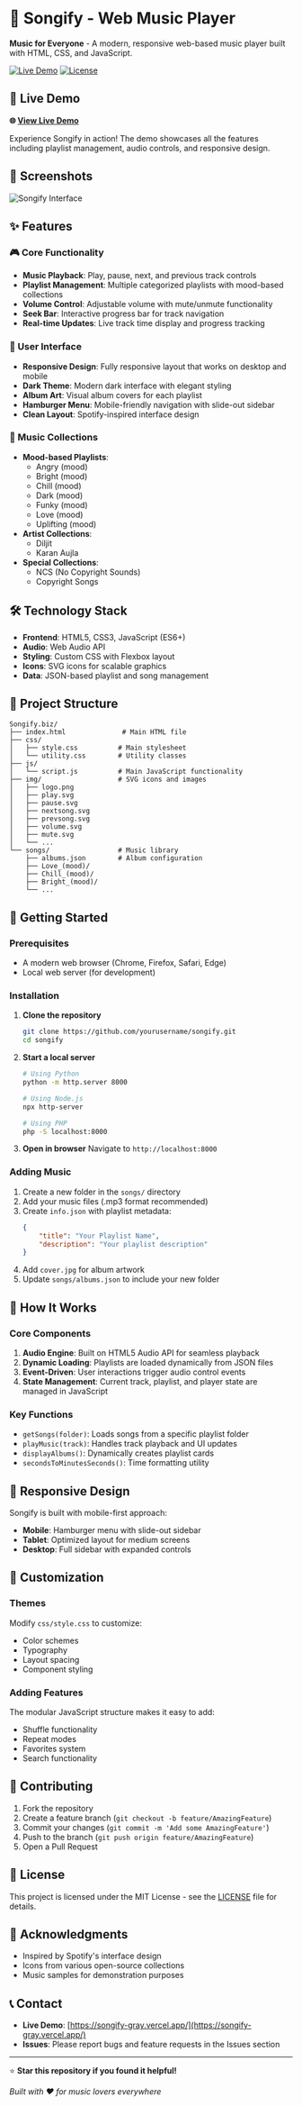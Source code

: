 # 🎵 Songify - Web Music Player

**Music for Everyone** - A modern, responsive web-based music player built with HTML, CSS, and JavaScript.

[![Live Demo](https://img.shields.io/badge/Live%20Demo-Available-brightgreen)](https://songify-gray.vercel.app/)
[![License](https://img.shields.io/badge/License-MIT-blue.svg)](LICENSE)

## 🚀 Live Demo

**🌐 [View Live Demo](https://songify-gray.vercel.app/)**

Experience Songify in action! The demo showcases all the features including playlist management, audio controls, and responsive design.

## 📸 Screenshots

![Songify Interface](img/cover.jpg)


## ✨ Features

### 🎮 Core Functionality
- **Music Playback**: Play, pause, next, and previous track controls
- **Playlist Management**: Multiple categorized playlists with mood-based collections
- **Volume Control**: Adjustable volume with mute/unmute functionality
- **Seek Bar**: Interactive progress bar for track navigation
- **Real-time Updates**: Live track time display and progress tracking

### 🎨 User Interface
- **Responsive Design**: Fully responsive layout that works on desktop and mobile
- **Dark Theme**: Modern dark interface with elegant styling
- **Album Art**: Visual album covers for each playlist
- **Hamburger Menu**: Mobile-friendly navigation with slide-out sidebar
- **Clean Layout**: Spotify-inspired interface design

### 🎵 Music Collections
- **Mood-based Playlists**:
  - Angry (mood)
  - Bright (mood)
  - Chill (mood)
  - Dark (mood)
  - Funky (mood)
  - Love (mood)
  - Uplifting (mood)
- **Artist Collections**:
  - Diljit
  - Karan Aujla
- **Special Collections**:
  - NCS (No Copyright Sounds)
  - Copyright Songs

## 🛠️ Technology Stack

- **Frontend**: HTML5, CSS3, JavaScript (ES6+)
- **Audio**: Web Audio API
- **Styling**: Custom CSS with Flexbox layout
- **Icons**: SVG icons for scalable graphics
- **Data**: JSON-based playlist and song management

## 📁 Project Structure

```
Songify.biz/
├── index.html              # Main HTML file
├── css/
│   ├── style.css          # Main stylesheet
│   └── utility.css        # Utility classes
├── js/
│   └── script.js          # Main JavaScript functionality
├── img/                   # SVG icons and images
│   ├── logo.png
│   ├── play.svg
│   ├── pause.svg
│   ├── nextsong.svg
│   ├── prevsong.svg
│   ├── volume.svg
│   ├── mute.svg
│   └── ...
└── songs/                 # Music library
    ├── albums.json        # Album configuration
    ├── Love_(mood)/
    ├── Chill_(mood)/
    ├── Bright_(mood)/
    └── ...
```

## 🚀 Getting Started

### Prerequisites
- A modern web browser (Chrome, Firefox, Safari, Edge)
- Local web server (for development)

### Installation

1. **Clone the repository**
   ```bash
   git clone https://github.com/yourusername/songify.git
   cd songify
   ```

2. **Start a local server**
   ```bash
   # Using Python
   python -m http.server 8000
   
   # Using Node.js
   npx http-server
   
   # Using PHP
   php -S localhost:8000
   ```

3. **Open in browser**
   Navigate to `http://localhost:8000`

### Adding Music

1. Create a new folder in the `songs/` directory
2. Add your music files (.mp3 format recommended)
3. Create `info.json` with playlist metadata:
   ```json
   {
       "title": "Your Playlist Name",
       "description": "Your playlist description"
   }
   ```
4. Add `cover.jpg` for album artwork
5. Update `songs/albums.json` to include your new folder

## 🎵 How It Works

### Core Components

1. **Audio Engine**: Built on HTML5 Audio API for seamless playback
2. **Dynamic Loading**: Playlists are loaded dynamically from JSON files
3. **Event-Driven**: User interactions trigger audio control events
4. **State Management**: Current track, playlist, and player state are managed in JavaScript

### Key Functions

- `getSongs(folder)`: Loads songs from a specific playlist folder
- `playMusic(track)`: Handles track playback and UI updates
- `displayAlbums()`: Dynamically creates playlist cards
- `secondsToMinutesSeconds()`: Time formatting utility

## 📱 Responsive Design

Songify is built with mobile-first approach:

- **Mobile**: Hamburger menu with slide-out sidebar
- **Tablet**: Optimized layout for medium screens  
- **Desktop**: Full sidebar with expanded controls

## 🎨 Customization

### Themes
Modify `css/style.css` to customize:
- Color schemes
- Typography
- Layout spacing
- Component styling

### Adding Features
The modular JavaScript structure makes it easy to add:
- Shuffle functionality
- Repeat modes
- Favorites system
- Search functionality

## 🤝 Contributing

1. Fork the repository
2. Create a feature branch (`git checkout -b feature/AmazingFeature`)
3. Commit your changes (`git commit -m 'Add some AmazingFeature'`)
4. Push to the branch (`git push origin feature/AmazingFeature`)
5. Open a Pull Request

## 📄 License

This project is licensed under the MIT License - see the [LICENSE](LICENSE) file for details.

## 🙏 Acknowledgments

- Inspired by Spotify's interface design
- Icons from various open-source collections
- Music samples for demonstration purposes

## 📞 Contact

- **Live Demo**: [https://songify-gray.vercel.app/](https://songify-gray.vercel.app/)
- **Issues**: Please report bugs and feature requests in the Issues section

---

⭐ **Star this repository if you found it helpful!**

*Built with ❤️ for music lovers everywhere*
